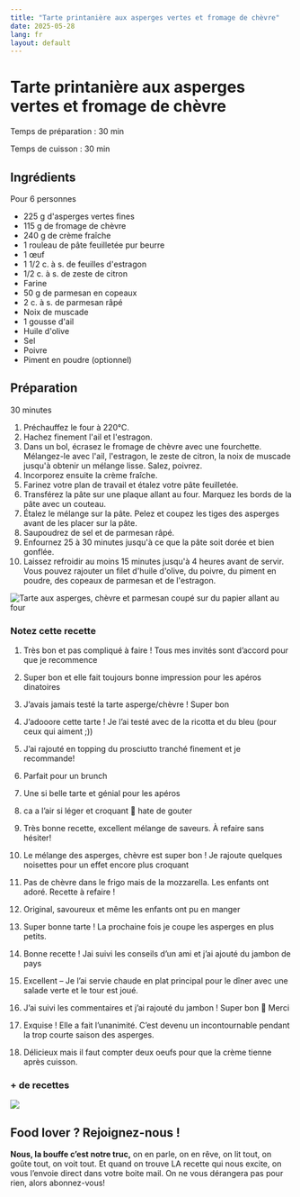 ```yaml
---
title: "Tarte printanière aux asperges vertes et fromage de chèvre"
date: 2025-05-28
lang: fr
layout: default
---
```

# Tarte printanière aux asperges vertes et fromage de chèvre

Temps de préparation : 30 min

Temps de cuisson : 30 min

## Ingrédients

Pour 6 personnes

-   225 g d'asperges vertes fines
-   115 g de fromage de chèvre
-   240 g de crème fraîche
-   1 rouleau de pâte feuilletée pur beurre
-   1 œuf
-   1 1/2 c. à s. de feuilles d'estragon
-   1/2 c. à s. de zeste de citron
-   Farine
-   50 g de parmesan en copeaux
-   2 c. à s. de parmesan râpé
-   Noix de muscade
-   1 gousse d'ail
-   Huile d'olive
-   Sel
-   Poivre
-   Piment en poudre (optionnel)

## Préparation

30 minutes

1.  Préchauffez le four à 220°C.
2.  Hachez finement l'ail et l'estragon.
3.  Dans un bol, écrasez le fromage de chèvre avec une fourchette. Mélangez-le avec l'ail, l'estragon, le zeste de citron, la noix de muscade jusqu'à obtenir un mélange lisse. Salez, poivrez.
4.  Incorporez ensuite la crème fraîche.
5.  Farinez votre plan de travail et étalez votre pâte feuilletée.
6.  Transférez la pâte sur une plaque allant au four. Marquez les bords de la pâte avec un couteau.
7.  Étalez le mélange sur la pâte. Pelez et coupez les tiges des asperges avant de les placer sur la pâte.
8.  Saupoudrez de sel et de parmesan râpé.
9.  Enfournez 25 à 30 minutes jusqu'à ce que la pâte soit dorée et bien gonflée.
10.  Laissez refroidir au moins 15 minutes jusqu'à 4 heures avant de servir. Vous pouvez rajouter un filet d'huile d'olive, du poivre, du piment en poudre, des copeaux de parmesan et de l'estragon.

![Tarte aux asperges, chèvre et parmesan coupé sur du papier allant au four](https://recettes.belly-media.com/wp-content/uploads/2022/11/tarte-asperge-new-york-times-1280x1280.jpeg)

### Notez cette recette

1.  Très bon et pas compliqué à faire ! Tous mes invités sont d’accord pour que je recommence
    
2.  Super bon et elle fait toujours bonne impression pour les apéros dinatoires
    
3.  J’avais jamais testé la tarte asperge/chèvre ! Super bon
    
4.  J’adooore cette tarte ! Je l’ai testé avec de la ricotta et du bleu (pour ceux qui aiment ;))
    
5.  J’ai rajouté en topping du prosciutto tranché finement et je recommande!
    
6.  Parfait pour un brunch
    
7.  Une si belle tarte et génial pour les apéros
    
8.  ca a l’air si léger et croquant 🙂 hate de gouter
    
9.  Très bonne recette, excellent mélange de saveurs. À refaire sans hésiter!
    
10.  Le mélange des asperges, chèvre est super bon ! Je rajoute quelques noisettes pour un effet encore plus croquant
    
11.  Pas de chèvre dans le frigo mais de la mozzarella. Les enfants ont adoré. Recette à refaire !
    
12.  Original, savoureux et même les enfants ont pu en manger
    
13.  Super bonne tarte ! La prochaine fois je coupe les asperges en plus petits.
    
14.  Bonne recette ! Jai suivi les conseils d’un ami et j’ai ajouté du jambon de pays
    
15.  Excellent – Je l’ai servie chaude en plat principal pour le dîner avec une salade verte et le tour est joué.
    
16.  J’ai suivi les commentaires et j’ai rajouté du jambon ! Super bon 🙂 Merci
    
17.  Exquise ! Elle a fait l’unanimité. C’est devenu un incontournable pendant la trop courte saison des asperges.
    
18.  Délicieux mais il faut compter deux oeufs pour que la crème tienne après cuisson.
    

### \+ de recettes

![](https://recettes.belly-media.com/wp-content/uploads/2022/09/belly-nl-cta.jpg)

## Food lover ? Rejoignez-nous !

**Nous, la bouffe c’est notre truc,** on en parle, on en rêve, on lit tout, on goûte tout, on voit tout. Et quand on trouve LA recette qui nous excite, on vous l’envoie direct dans votre boite mail. On ne vous dérangera pas pour rien, alors abonnez-vous!